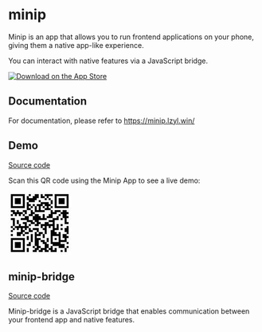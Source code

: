 # minip

Minip is an app that allows you to run frontend applications on your phone, giving them a native app-like experience.

You can interact with native features via a JavaScript bridge.

<a href="https://apps.apple.com/us/app/minip-editor/id6463115915" target="_blank"><img width="150" alt="Download on the App Store" src="https://developer.apple.com/assets/elements/badges/download-on-the-app-store.svg"/></a>

## Documentation

For documentation, please refer to https://minip.lzyl.win/

## Demo

[Source code](https://github.com/Yosorable/minip-demo)

Scan this QR code using the Minip App to see a live demo:

![](qrcode.jpg)

## minip-bridge

[Source code](https://github.com/Yosorable/minip-bridge)

Minip-bridge is a JavaScript bridge that enables communication between your frontend app and native features.
